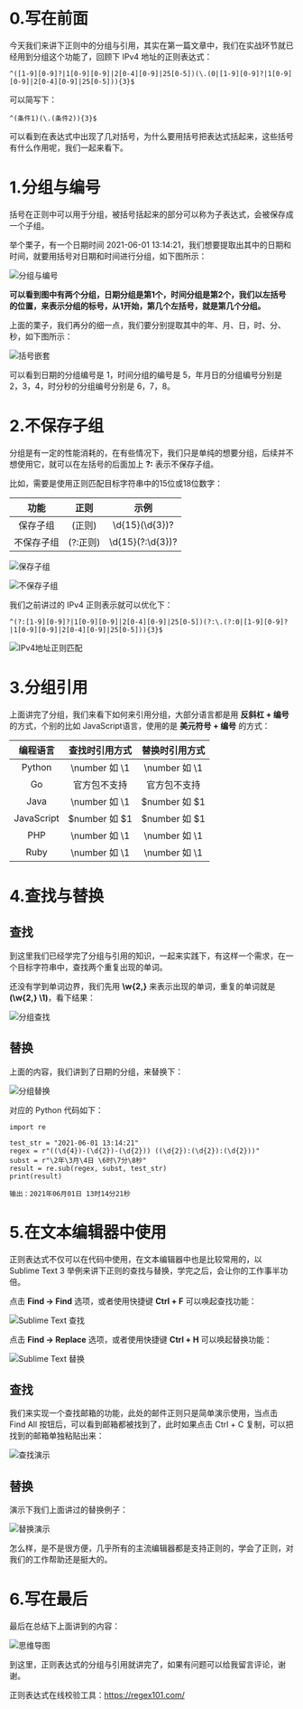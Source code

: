 # 0.写在前面

今天我们来讲下正则中的分组与引用，其实在第一篇文章中，我们在实战环节就已经用到分组这个功能了，回顾下 IPv4 地址的正则表达式：

```
^([1-9][0-9]?|1[0-9][0-9]|2[0-4][0-9]|25[0-5])(\.(0|[1-9][0-9]?|1[0-9][0-9]|2[0-4][0-9]|25[0-5])){3}$
```

可以简写下：

```
^(条件1)(\.(条件2)){3}$
```

可以看到在表达式中出现了几对括号，为什么要用括号把表达式括起来，这些括号有什么作用呢，我们一起来看下。

# 1.分组与编号

括号在正则中可以用于分组，被括号括起来的部分可以称为子表达式，会被保存成一个子组。

举个栗子，有一个日期时间 2021-06-01 13:14:21，我们想要提取出其中的日期和时间，就要用括号对日期和时间进行分组，如下图所示： 

![分组与编号](https://github.com/alidili/Regex/raw/main/%E4%B8%80%E8%B5%B7%E5%AD%A6%E4%B9%A0%E6%AD%A3%E5%88%99%E8%A1%A8%E8%BE%BE%E5%BC%8F%EF%BC%88%E4%B8%89%EF%BC%89%E5%88%86%E7%BB%84%E4%B8%8E%E5%BC%95%E7%94%A8/resources/%E5%88%86%E7%BB%84%E4%B8%8E%E7%BC%96%E5%8F%B7.png)

**可以看到图中有两个分组，日期分组是第1个，时间分组是第2个，我们以左括号的位置，来表示分组的标号，从1开始，第几个左括号，就是第几个分组。**

上面的栗子，我们再分的细一点，我们要分别提取其中的年、月、日，时、分、秒，如下图所示：

![括号嵌套](https://github.com/alidili/Regex/raw/main/%E4%B8%80%E8%B5%B7%E5%AD%A6%E4%B9%A0%E6%AD%A3%E5%88%99%E8%A1%A8%E8%BE%BE%E5%BC%8F%EF%BC%88%E4%B8%89%EF%BC%89%E5%88%86%E7%BB%84%E4%B8%8E%E5%BC%95%E7%94%A8/resources/%E6%8B%AC%E5%8F%B7%E5%B5%8C%E5%A5%97.png)

可以看到日期的分组编号是 1，时间分组的编号是 5，年月日的分组编号分别是 2，3，4，时分秒的分组编号分别是 6，7，8。

# 2.不保存子组

分组是有一定的性能消耗的，在有些情况下，我们只是单纯的想要分组，后续并不想使用它，就可以在左括号的后面加上 **?:** 表示不保存子组。

比如，需要是使用正则匹配目标字符串中的15位或18位数字：

功能 | 正则 | 示例
:-: | :-: | :-:
保存子组 | (正则) | \d{15}(\d{3})?
不保存子组 | (?:正则) | \d{15}(?:\d{3})?

![保存子组](https://github.com/alidili/Regex/raw/main/%E4%B8%80%E8%B5%B7%E5%AD%A6%E4%B9%A0%E6%AD%A3%E5%88%99%E8%A1%A8%E8%BE%BE%E5%BC%8F%EF%BC%88%E4%B8%89%EF%BC%89%E5%88%86%E7%BB%84%E4%B8%8E%E5%BC%95%E7%94%A8/resources/%E4%BF%9D%E5%AD%98%E5%AD%90%E7%BB%84.png)

![不保存子组](https://github.com/alidili/Regex/raw/main/%E4%B8%80%E8%B5%B7%E5%AD%A6%E4%B9%A0%E6%AD%A3%E5%88%99%E8%A1%A8%E8%BE%BE%E5%BC%8F%EF%BC%88%E4%B8%89%EF%BC%89%E5%88%86%E7%BB%84%E4%B8%8E%E5%BC%95%E7%94%A8/resources/%E4%B8%8D%E4%BF%9D%E5%AD%98%E5%AD%90%E7%BB%84.png)

我们之前讲过的 IPv4 正则表示就可以优化下：

```
^(?:[1-9][0-9]?|1[0-9][0-9]|2[0-4][0-9]|25[0-5])(?:\.(?:0|[1-9][0-9]?|1[0-9][0-9]|2[0-4][0-9]|25[0-5])){3}$
```

![IPv4地址正则匹配](https://github.com/alidili/Regex/raw/main/%E4%B8%80%E8%B5%B7%E5%AD%A6%E4%B9%A0%E6%AD%A3%E5%88%99%E8%A1%A8%E8%BE%BE%E5%BC%8F%EF%BC%88%E4%B8%89%EF%BC%89%E5%88%86%E7%BB%84%E4%B8%8E%E5%BC%95%E7%94%A8/resources/IPv4%E5%9C%B0%E5%9D%80%E6%AD%A3%E5%88%99%E5%8C%B9%E9%85%8D.png)

# 3.分组引用

上面讲完了分组，我们来看下如何来引用分组，大部分语言都是用 **反斜杠 + 编号** 的方式，个别的比如 JavaScript语言，使用的是 **美元符号 + 编号** 的方式：

编程语言 | 查找时引用方式 | 替换时引用方式
:-: | :-: | :-:
Python | \number 如 \1 | \number 如 \1
Go | 官方包不支持 | 官方包不支持 
Java | \number 如 \1 | \$number 如 \$1
JavaScript | \$number 如 \$1 | \$number 如 \$1
PHP | \number 如 \1 | \number 如 \1
Ruby | \number 如 \1 | \number 如 \1

# 4.查找与替换

## 查找

到这里我们已经学完了分组与引用的知识，一起来实践下，有这样一个需求，在一个目标字符串中，查找两个重复出现的单词。

还没有学到单词边界，我们先用 **\w{2,}** 来表示出现的单词，重复的单词就是 **(\w{2,} \1)**，看下结果：

![分组查找](https://github.com/alidili/Regex/raw/main/%E4%B8%80%E8%B5%B7%E5%AD%A6%E4%B9%A0%E6%AD%A3%E5%88%99%E8%A1%A8%E8%BE%BE%E5%BC%8F%EF%BC%88%E4%B8%89%EF%BC%89%E5%88%86%E7%BB%84%E4%B8%8E%E5%BC%95%E7%94%A8/resources/%E5%88%86%E7%BB%84%E6%9F%A5%E6%89%BE.png)

## 替换

上面的内容，我们讲到了日期的分组，来替换下：

![分组替换](https://github.com/alidili/Regex/raw/main/%E4%B8%80%E8%B5%B7%E5%AD%A6%E4%B9%A0%E6%AD%A3%E5%88%99%E8%A1%A8%E8%BE%BE%E5%BC%8F%EF%BC%88%E4%B8%89%EF%BC%89%E5%88%86%E7%BB%84%E4%B8%8E%E5%BC%95%E7%94%A8/resources/%E5%88%86%E7%BB%84%E6%9B%BF%E6%8D%A2.png)

对应的 Python 代码如下：

```
import re

test_str = "2021-06-01 13:14:21"
regex = r"((\d{4})-(\d{2})-(\d{2})) ((\d{2}):(\d{2}):(\d{2}))"
subst = r"\2年\3月\4日 \6时\7分\8秒"
result = re.sub(regex, subst, test_str)
print(result)

输出：2021年06月01日 13时14分21秒
```

# 5.在文本编辑器中使用

正则表达式不仅可以在代码中使用，在文本编辑器中也是比较常用的，以 Sublime Text 3 举例来讲下正则的查找与替换，学完之后，会让你的工作事半功倍。

点击 **Find -> Find** 选项，或者使用快捷键 **Ctrl + F** 可以唤起查找功能：

![Sublime Text 查找](https://github.com/alidili/Regex/raw/main/%E4%B8%80%E8%B5%B7%E5%AD%A6%E4%B9%A0%E6%AD%A3%E5%88%99%E8%A1%A8%E8%BE%BE%E5%BC%8F%EF%BC%88%E4%B8%89%EF%BC%89%E5%88%86%E7%BB%84%E4%B8%8E%E5%BC%95%E7%94%A8/resources/Sublime%20Text%20%E6%9F%A5%E6%89%BE.png)

点击 **Find -> Replace** 选项，或者使用快捷键 **Ctrl + H** 可以唤起替换功能：

![Sublime Text 替换](https://github.com/alidili/Regex/raw/main/%E4%B8%80%E8%B5%B7%E5%AD%A6%E4%B9%A0%E6%AD%A3%E5%88%99%E8%A1%A8%E8%BE%BE%E5%BC%8F%EF%BC%88%E4%B8%89%EF%BC%89%E5%88%86%E7%BB%84%E4%B8%8E%E5%BC%95%E7%94%A8/resources/Sublime%20Text%20%E6%9B%BF%E6%8D%A2.png)

## 查找

我们来实现一个查找邮箱的功能，此处的邮件正则只是简单演示使用，当点击 Find All 按钮后，可以看到邮箱都被找到了，此时如果点击 Ctrl + C 复制，可以把找到的邮箱单独粘贴出来：

![查找演示](https://github.com/alidili/Regex/raw/main/%E4%B8%80%E8%B5%B7%E5%AD%A6%E4%B9%A0%E6%AD%A3%E5%88%99%E8%A1%A8%E8%BE%BE%E5%BC%8F%EF%BC%88%E4%B8%89%EF%BC%89%E5%88%86%E7%BB%84%E4%B8%8E%E5%BC%95%E7%94%A8/resources/%E6%9F%A5%E6%89%BE%E6%BC%94%E7%A4%BA.gif)

## 替换

演示下我们上面讲过的替换例子：

![替换演示](https://github.com/alidili/Regex/raw/main/%E4%B8%80%E8%B5%B7%E5%AD%A6%E4%B9%A0%E6%AD%A3%E5%88%99%E8%A1%A8%E8%BE%BE%E5%BC%8F%EF%BC%88%E4%B8%89%EF%BC%89%E5%88%86%E7%BB%84%E4%B8%8E%E5%BC%95%E7%94%A8/resources/%E6%9B%BF%E6%8D%A2%E6%BC%94%E7%A4%BA.gif)

怎么样，是不是很方便，几乎所有的主流编辑器都是支持正则的，学会了正则，对我们的工作帮助还是挺大的。

# 6.写在最后

最后在总结下上面讲到的内容：

![思维导图](https://github.com/alidili/Regex/raw/main/%E4%B8%80%E8%B5%B7%E5%AD%A6%E4%B9%A0%E6%AD%A3%E5%88%99%E8%A1%A8%E8%BE%BE%E5%BC%8F%EF%BC%88%E4%B8%89%EF%BC%89%E5%88%86%E7%BB%84%E4%B8%8E%E5%BC%95%E7%94%A8/resources/%E6%80%9D%E7%BB%B4%E5%AF%BC%E5%9B%BE.png)

到这里，正则表达式的分组与引用就讲完了，如果有问题可以给我留言评论，谢谢。

正则表达式在线校验工具：https://regex101.com/






























